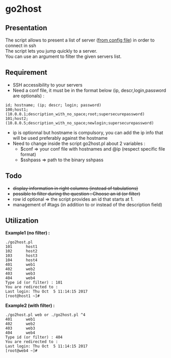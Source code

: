 # go2host

## Presentation

The script allows to present a list of server ([from config file](https://github.com/sgaudart/go2host/blob/master/hosts.conf)) in order to connect in ssh   
The script lets you jump quickly to a server.  
You can use an argument to filter the given servers list.


## Requirement

* SSH accessibility to your servers
* Need a conf file, it must be in the format below (ip, descr,login,password are optionals) :  
```
id; hostname; (ip; descr; login; password)
100;host1;(10.0.0.1;description_with_no_space;root;supersecurepassword)
101;host2;(10.8.0.5;description_with_no_space;newlogin;supersecurepassword)
```
* ip is optionnal but hostname is compulsory, you can add the ip info that will be used preferably against the hostname
* Need to change inside the script go2host.pl about 2 variables :  
  - $conf => your conf file with hostnames and @ip (respect specific file format)
  - $sshpass => path to the binary sshpass

## Todo

* ~~display information in right columns (instead of tabulations)~~
* ~~possible to filter during the question : Choose an id (or filter)~~
* row id optional => the script provides an id that starts at 1.
* management of #tags (in addition to or instead of the description field)

## Utilization

**Example1 (no filter) :**
```
./go2host.pl 
101      host1
102      host2
103      host3
104      host4
401      web1
402      web2
403      web3
404      web4
Type id (or filter) : 101
You are redirected to :
Last login: Thu Oct  5 11:14:15 2017
[root@host1 ~]# 
```
**Example2 (with filter) :**
```
./go2host.pl web or ./go2host.pl ^4
401      web1
402      web2
403      web3
404      web4
Type id (or filter) : 404
You are redirected to :
Last login: Thu Oct  5 11:14:15 2017
[root@web4 ~]# 

